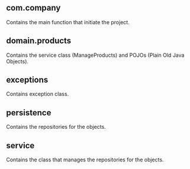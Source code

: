 ## com.company 
Contains the main function that initiate the project.

## domain.products
Contains the service class (ManageProducts) and POJOs (Plain Old Java Objects).

## exceptions
Contains exception class.

## persistence
Contains the repositories for the objects.

## service
Contains the class that manages the repositories for the objects.
